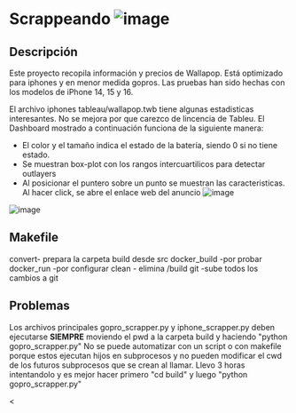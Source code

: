 # Scrappeando ![image](https://github.com/user-attachments/assets/49106eed-9358-4b55-bd46-146989f06058)

## Descripción
Este proyecto recopila información y precios de Wallapop. Está optimizado para iphones y en menor medida gopros. Las pruebas han sido hechas con los modelos de iPhone 14, 15 y 16.


El archivo iphones tableau/wallapop.twb tiene algunas estadisticas interesantes. No se mejora por que carezco de lincencia de Tableu. El Dashboard mostrado a continuación funciona de la siguiente manera:
- El color y el tamaño indica el estado de la batería, siendo 0 si no tiene estado.
- Se muestran box-plot con los rangos intercuartilicos para detectar outlayers
- Al posicionar el puntero sobre un punto se muestran las caracteristicas. Al hacer click, se abre el enlace web del anuncio
![image](https://github.com/user-attachments/assets/58e7e3ff-3a32-452c-bcbd-1526baf277f5)

![image](https://github.com/user-attachments/assets/164ccd0f-47cc-45d4-9220-2066ed423a38)

## Makefile
convert- prepara la carpeta build desde src
docker_build -por probar
docker_run -por configurar
clean - elimina /build
git -sube todos los cambios a git

## Problemas
Los archivos principales gopro_scrapper.py y iphone_scrapper.py deben ejecutarse **SIEMPRE** moviendo el pwd a la carpeta build y haciendo "python gopro_scrapper.py"
No se puede automatizar con un script o con makefile porque estos ejecutan hijos en subprocesos y no pueden modificar el cwd de los futuros subprocesos que se crean al llamar. Llevo 3 horas intentandolo y es mejor hacer primero "cd build" y luego "python gopro_scrapper.py"

<